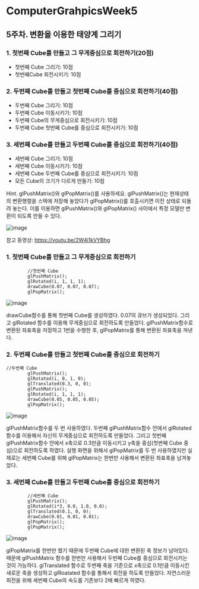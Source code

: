 # ComputerGrahpicsWeek5

## 5주차. 변환을 이용한 태양계 그리기

### 1.	첫번째 Cube를 만들고 그 무게중심으로 회전하기(20점)
-	첫번째 Cube 그리기: 10점
-	첫번째Cube 회전시키기: 10점

### 2.	두번째 Cube를 만들고 첫번째 Cube를 중심으로 회전하기(40점)
-	두번째 Cube 그리기: 10점
-	두번째 Cube 이동시키기: 10점
-	두번째 Cube의 무게중심으로 회전시키기: 10점
-	두번째 Cube 첫번째 Cube를 중심으로 회전시키기: 10점

### 3.	세번째 Cube를 만들고 두번째 Cube를 중심으로 회전하기(40점)
-	세번째 Cube 그리기: 10점
-	세번째 Cube 이동시키기: 10점
-	세번째 Cube 두번째 Cube를 중심으로 회전시키기: 10점
-	모든 Cube의 크기가 다르게 만들기: 10점

Hint. glPushMatrix()와 glPopMatrix()를 사용하세요. 
glPushMatrix()는 현재상태의 변환행렬을 스택에 저장해 놓았다가 glPopMatrix()를 호출시키면 이전 상태로 되돌려 놓는다. 이를 이용하면 glPushMatrix()와 glPopMatrix() 사이에서 특정 모델만 변환이 되도록 만들 수 있다.


![image](https://user-images.githubusercontent.com/22046757/61995177-a4b3ce00-b0bf-11e9-9a0e-9d7b1b4238bf.png)


참고 동영상: https://youtu.be/2W4i1kVYBhg 

### 1. 첫번째 Cube를 만들고 그 무게중심으로 회전하기
~~~
		//첫번째 Cube
		glPushMatrix();
		glRotated(i, 1, 1, 1);
		drawCube(0.07, 0.07, 0.07);
		glPopMatrix();
~~~
![image](https://user-images.githubusercontent.com/22046757/61995701-c795b080-b0c6-11e9-80e0-85a2d9857b23.png)

drawCube함수를 통해 첫번째 Cube를 생성하였다.  0.07의 큐브가 생성되었다. 그리고 glRotated 함수를 이용해 무게중심으로 회전하도록 만들었다. glPushMatrix함수로 변환된 좌표축을 저장하고 1번을 수행한 후, glPopMatrix를 통해 변환된 좌표축을 꺼낸다.

### 2. 두번째 Cube를 만들고 첫번째 Cube를 중심으로 회전하기
~~~
//두번째 Cube
		glPushMatrix();
		glRotated(i, 0, 1, 0);
		glTranslated(0.3, 0, 0);
		glPushMatrix();
		glRotated(i, 1, 1, 1);
		drawCube(0.05, 0.05, 0.05);
		glPopMatrix();
~~~
![image](https://user-images.githubusercontent.com/22046757/61995704-c95f7400-b0c6-11e9-9080-b62414b6084d.png)

glPushMatrix함수를 두 번 사용하였다. 두번째 glPushMatrix함수 안에서 glRotated 함수를 이용해서 자신의 무게중심으로 회전하도록 만들었다. 그리고 첫번째 glPushMatrix함수 안에서 x축으로 0.3만큼 이동시키고 y축을 중심(첫번째 Cube 중심)으로 회전하도록 하였다. 실행 화면을 위해서 glPopMatrix를 두 번 사용하였지만 실제로는 세번째 Cube를 위해 glPopMatrix는 한번만 사용해서 변환된 좌표축을 남겨놓았다.

### 3. 세번째 Cube를 만들고 두번째 Cube를 중심으로 회전하기
~~~
		//세번째 Cube
		glPushMatrix();
		glRotated(i*3, 0.0, 1.0, 0.0);
		glTranslated(0.1, 0, 0);
		drawCube(0.01, 0.01, 0.01);
		glPopMatrix();
		glPopMatrix();
~~~
![image](https://user-images.githubusercontent.com/22046757/61995706-ca90a100-b0c6-11e9-8d2d-c8a495e26773.png)

glPopMatrix를 한번만 했기 때문에 두번째 Cube에 대한 변환된 축 정보가 남아있다. 때문에 glPushMatrix 함수를 한번만 사용해서 두번째 Cube를 중심으로 회전시키는 것이 가능하다. glTranslated 함수로 두번째 축을 기준으로 x축으로 0.1만큼 이동시킨 새로운 축을 생성하고 glRoatated 함수를 통해서 회전을 하도록 만들었다. 자연스러운 회전을 위해 세번째 Cube의 속도를 기존보다 2배 빠르게 하였다.
